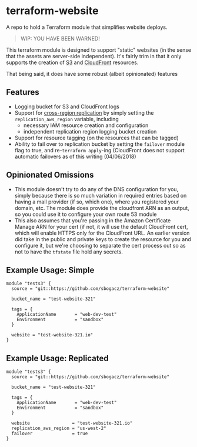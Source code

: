 # terraform-website
A repo to hold a Terraform module that simplifies website deploys.

> WIP: YOU HAVE BEEN WARNED!

This terraform module is designed to support "static" websites (in the sense that the assets are server-side independent). 
It's fairly trim in that it only supports the creation of [S3](https://aws.amazon.com/s3/) and [CloudFront](https://aws.amazon.com/cloudfront/) resources. 

That being said, it does have some robust (albeit opinionated) features

## Features
* Logging bucket for S3 and CloudFront logs
* Support for [cross-region replication](https://docs.aws.amazon.com/AmazonS3/latest/dev/crr.html) by simply setting the `replication_aws_region` variable, including
	* necessary IAM resource creation and configuration
	* independent replication region logging bucket creation
* Support for resource tagging (on the resources that can be tagged)
* Ability to fail over to replication bucket by setting the `failover` module flag to true, and re-`terraform apply`-ing (CloudFront does not support automatic failovers as of this writing (04/06/2018)

## Opinionated Omissions 

* This module doesn't try to do any of the DNS configuration for you, simply because there is so much variation in required entries based on having a mail provider (if so, which one), where you registered your domain, etc. The module does provide the cloudfront ARN as an output, so you could use it to configure your own route 53 module
* This also assumes that you're passing in the Amazon Certificate Manage ARN for your cert (if not, it will use the default CloudFront cert, which will enable HTTPS only for the CloudFront URL. An earlier version did take in the public and private keys to create the resource for you and configure it, but we're choosing to separate the cert process out so as not to have the `tfstate` file hold any secrets.

## Example Usage: Simple
```hcl
module "tests3" {
  source = "git::https://github.com/sbogacz/terraform-website"

  bucket_name = "test-website-321"

  tags = {
    ApplicationName       = "web-dev-test"
    Environment           = "sandbox"
  }

  website = "test-website-321.io"
}
```

## Example Usage: Replicated
```hcl
module "tests3" {
  source = "git::https://github.com/sbogacz/terraform-website"

  bucket_name = "test-website-321"

  tags = {
    ApplicationName       = "web-dev-test"
    Environment           = "sandbox"
  }

  website                = "test-website-321.io"
  replication_aws_region = "us-west-2"
  failover               = true
}
```

